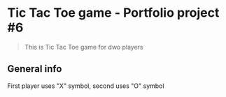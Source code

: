 # Tic Tac Toe game - Portfolio project #6
> This is Tic Tac Toe game for dwo players

## General info
First player uses "X" symbol, second uses "O" symbol

